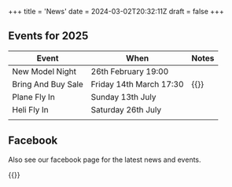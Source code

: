 +++
title = 'News'
date = 2024-03-02T20:32:11Z
draft = false
+++


## Events for 2025

|Event                     |When                      |Notes                                                                                                                |
|--------------------------|--------------------------|---------------------------------------------------------------------------------------------------------------------|
|New Model Night           |26th February 19:00       |                                                                                                                     |  
|Bring And Buy Sale        |Friday 14th March 17:30   |{{<extLink href="/docs/B&B Sales Chit.pdf" title="B&B Form" >}}                                                      |
|Plane Fly In              |Sunday 13th July          |                                                                                                                     |
|Heli Fly In               |Saturday 26th July        |                                                                                                                     |
|                          |                          |                                                                                                                     |


## Facebook
Also see our facebook page for the latest news and events.

{{<facebook>}}
